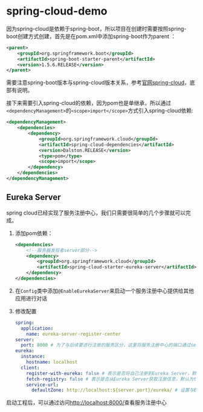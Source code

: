# spring-cloud-demo
因为spring-cloud是依赖于spring-boot，所以项目在创建时需要按照spring-boot创建方式创建，首先是在pom.xml中添加spring-boot作为parent ：

```xml
<parent>
    <groupId>org.springframework.boot</groupId>
    <artifactId>spring-boot-starter-parent</artifactId>
    <version>1.5.6.RELEASE</version>
</parent>
```

需要注意spring-boot版本与spring-cloud版本关系，参考[官网spring-cloud](https://projects.spring.io/spring-cloud/)，底部有说明。

接下来需要引入spring-cloud的依赖，因为pom也是单继承，所以通过`<dependencyManagement>`的`<scope>import</scope>`方式引入spring-cloud依赖:

```xml
<dependencyManagement>
    <dependencies>
        <dependency>
            <groupId>org.springframework.cloud</groupId>
            <artifactId>spring-cloud-dependencies</artifactId>
            <version>Dalston.RELEASE</version>
            <type>pom</type>
            <scope>import</scope>
        </dependency>
    </dependencies>
</dependencyManagement>
```

## Eureka Server

spring cloud已经实现了服务注册中心，我们只需要很简单的几个步骤就可以完成。

1. 添加pom依赖：

   ```xml
   <dependencies>
       <!--服务器发现者server部分-->
       <dependency>
           <groupId>org.springframework.cloud</groupId>
           <artifactId>spring-cloud-starter-eureka-server</artifactId>
       </dependency>
   </dependencies>
   ```

2. 在`Config`类中添加`@EnableEurekaServer`来启动一个服务注册中心提供给其他应用进行对话

3. 修改配置

   ```yaml
   spring:
     application:
       name: eureka-server-register-center
   server:
     port: 8000 # 为了与后续要进行注册的服务区分，这里将服务注册中心的端口通过server.port属性设置为8000
   eureka:
     instance:
       hostname: localhost
     client:
       register-with-eureka: false # 表示是否将自己注册到Eureka Server，默认为true。默认情况下服务注册中心也会将自己作为客户端来尝试注册它自己，所以需要禁用它的客户端注册行为
       fetch-registry: false # 表示是否从Eureka Server获取注册信息，默认为true。
       service-url:
         defaultZone: http://localhost:${server.port}/eureka/ # 设置与Eureka Server交互的地址，查询服务和注册服务都需要依赖这个地址。
   ```

启动工程后，可以通过访问[http://localhost:8000/](http://localhost:8000/)查看服务注册中心